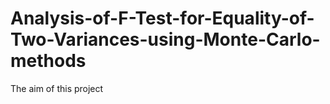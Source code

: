 # Analysis-of-F-Test-for-Equality-of-Two-Variances-using-Monte-Carlo-methods
The aim of this project

